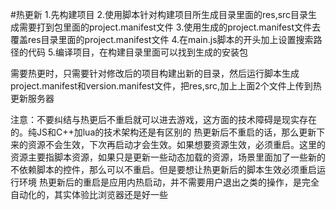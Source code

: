 #热更新
1.先构建项目
2.使用脚本针对构建项目所生成目录里面的res,src目录生成需要打到包里面的project.manifest文件
3.使用生成的project.manifest文件去覆盖res目录里面的project.manifest文件
4.在main.js脚本的开头加上设置搜索路径的代码
5.编译项目，在构建目录里面可以找到生成的安装包

需要热更时，只需要针对修改后的项目构建出新的目录，然后运行脚本生成project.manifest和version.manifest文件，把res,src,加上上面2个文件上传到热更新服务器

注意：不要纠结与热更后不重启就可以进去游戏，这方面的技术障碍是现实存在的。纯JS和C++加lua的技术架构还是有区别的
热更新后不重启的话，那么更新下来的资源不会生效，下次再启动才会生效。如果想要资源生效，必须重启。这里的资源主要指脚本资源，如果只是更新一些动态加载的资源，场景里面加了一些新的不依赖脚本的控件，那么可以不重启。但是要想让热更新后的脚本生效必须重启运行环境
热更新后的重启是应用内热启动，并不需要用户退出之类的操作，是完全自动化的，其实体验比浏览器还是好一些
